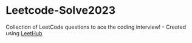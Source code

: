 # Leetcode-Solve2023
Collection of LeetCode questions to ace the coding interview! - Created using [LeetHub](https://github.com/QasimWani/LeetHub)
